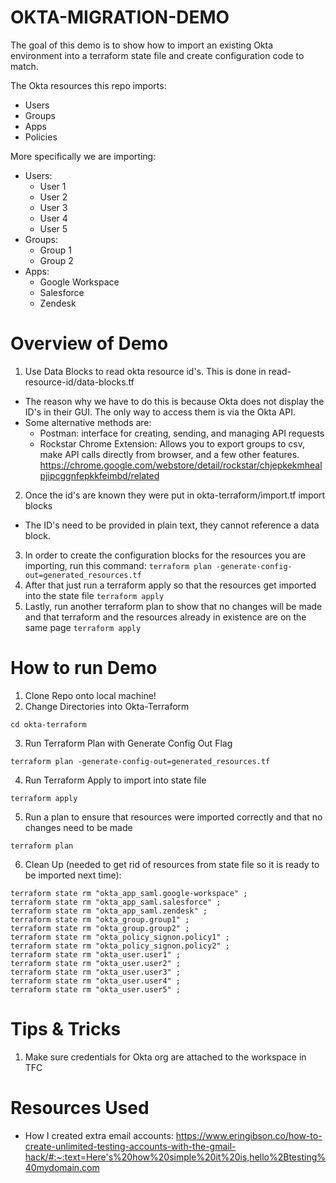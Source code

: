 # OKTA-MIGRATION-DEMO

The goal of this demo is to show how to import an existing Okta environment into a terraform state file and create configuration code to match.

The Okta resources this repo imports:
- Users
- Groups
- Apps
- Policies

More specifically we are importing:
* Users:
  * User 1
  * User 2
  * User 3
  * User 4
  * User 5
* Groups:
  * Group 1
  * Group 2
* Apps:
  * Google Workspace
  * Salesforce
  * Zendesk


# Overview of Demo
1. Use Data Blocks to read okta resource id's. This is done in read-resource-id/data-blocks.tf
  * The reason why we have to do this is because Okta does not display the ID's in their GUI. The only way to access them is via the Okta API.
  * Some alternative methods are:
    * Postman: interface for creating, sending, and managing API requests
    * Rockstar Chrome Extension: Allows you to export groups to csv, make API calls directly from browser, and a few other features.  https://chrome.google.com/webstore/detail/rockstar/chjepkekmhealpjipcggnfepkkfeimbd/related
2. Once the id's are known they were put in okta-terraform/import.tf import blocks
  * The ID's need to be provided in plain text, they cannot reference a data block.
3. In order to create the configuration blocks for the resources you are importing, run this command:
  ```terraform plan -generate-config-out=generated_resources.tf```
4. After that just run a terraform apply so that the resources get imported into the state file
  ```terraform apply```
5. Lastly, run another terraform plan to show that no changes will be made and that terraform and the resources already in existence are on the same page
  ```terraform apply```

# How to run Demo

1. Clone Repo onto local machine!
2. Change Directories into Okta-Terraform
```
cd okta-terraform
```
3. Run Terraform Plan with Generate Config Out Flag
```
terraform plan -generate-config-out=generated_resources.tf
```
4. Run Terraform Apply to import into state file
```
terraform apply
```
5. Run a plan to ensure that resources were imported correctly and that no changes need to be made
```
terraform plan
```
6. Clean Up (needed to get rid of resources from state file so it is ready to be imported next time):  
```
terraform state rm "okta_app_saml.google-workspace" ;
terraform state rm "okta_app_saml.salesforce" ;
terraform state rm "okta_app_saml.zendesk" ;
terraform state rm "okta_group.group1" ;
terraform state rm "okta_group.group2" ;
terraform state rm "okta_policy_signon.policy1" ;
terraform state rm "okta_policy_signon.policy2" ;
terraform state rm "okta_user.user1" ;
terraform state rm "okta_user.user2" ;
terraform state rm "okta_user.user3" ;
terraform state rm "okta_user.user4" ;
terraform state rm "okta_user.user5" ;
```

# Tips & Tricks
1. Make sure credentials for Okta org are attached to the workspace in TFC

# Resources Used
* How I created extra email accounts:
https://www.eringibson.co/how-to-create-unlimited-testing-accounts-with-the-gmail-hack/#:~:text=Here's%20how%20simple%20it%20is,hello%2Btesting%40mydomain.com
